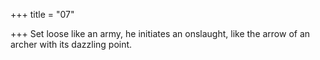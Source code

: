 +++
title = "07"

+++
Set loose like an army, he initiates an onslaught,
like the arrow of an archer with its dazzling point.